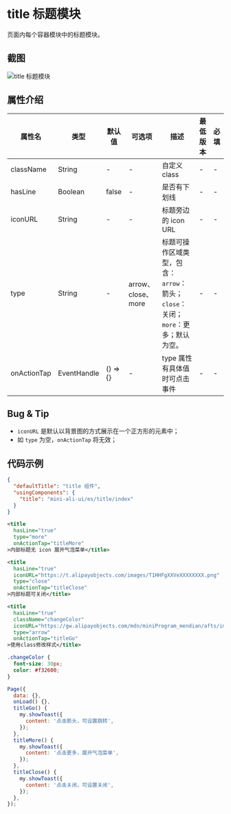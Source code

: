 # title 标题模块

页面内每个容器模块中的标题模块。


## 截图
![title 标题模块](https://gw.alipayobjects.com/mdn/rms_ce4c6f/afts/img/A*ykKWRYvzEM8AAAAAAAAAAABkARQnAQ)

## 属性介绍

| 属性名 | 类型 | 默认值 | 可选项 | 描述 | 最低版本 | 必填 |
| ---- | ---- | ---- | ---- | ---- | ---- | ---- |
| className | String| - | - | 自定义class | - | - |
| hasLine | Boolean| false | - | 是否有下划线 | - | - |
| iconURL | String | - | - | 标题旁边的 icon URL | - | - |
| type | String| - | arrow、close、more | 标题可操作区域类型，包含：`arrow`：箭头；`close`：关闭；`more`：更多；默认为空。 | - | - |
| onActionTap | EventHandle | () => {} | - | type 属性有具体值时可点击事件 | - | - |

## Bug & Tip
* `iconURL` 是默认以背景图的方式展示在一个正方形的元素中；
* 如 `type` 为空，`onActionTap` 将无效；

## 代码示例
```json
{
  "defaultTitle": "title 组件",
  "usingComponents": {
    "title": "mini-ali-ui/es/title/index"
  }
}
```

```xml
<title
  hasLine="true"
  type="more"
  onActionTap="titleMore"
>内部标题无 icon 展开气泡菜单</title>

<title
  hasLine="true"
  iconURL="https://t.alipayobjects.com/images/T1HHFgXXVeXXXXXXXX.png"
  type="close"
  onActionTap="titleClose"
>内部标题可关闭</title>

<title
  hasLine="true"
  className="changeColor"
  iconURL="https://gw.alipayobjects.com/mdn/miniProgram_mendian/afts/img/A*wiFYTo5I0m8AAAAAAAAAAABjAQAAAQ/original"
  type="arrow"
  onActionTap="titleGo"
>使用class修改样式</title>
```

```css
.changeColor {
  font-size: 30px;
  color: #f32600;
}
```

```javascript
Page({
  data: {},
  onLoad() {},
  titleGo() {
    my.showToast({
      content: '点击箭头，可设置跳转',
    });
  },
  titleMore() {
    my.showToast({
      content: '点击更多，展开气泡菜单',
    });
  },
  titleClose() {
    my.showToast({
      content: '点击关闭，可设置关闭',
    });
  },
});
```